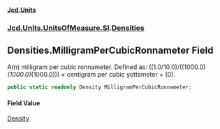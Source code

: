 #### [Jcd.Units](index.md 'index')
### [Jcd.Units.UnitsOfMeasure.SI](Jcd.Units.UnitsOfMeasure.SI.md 'Jcd.Units.UnitsOfMeasure.SI').[Densities](Densities.md 'Jcd.Units.UnitsOfMeasure.SI.Densities')

## Densities.MilligramPerCubicRonnameter Field

A(n) milligram per cubic ronnameter. Defined as: ((1.0/10.0)/((1000.0)*(1000.0)*(1000.0))) × centigram per cubic yottameter + (0).

```csharp
public static readonly Density MilligramPerCubicRonnameter;
```

#### Field Value
[Density](Density.md 'Jcd.Units.UnitTypes.Density')